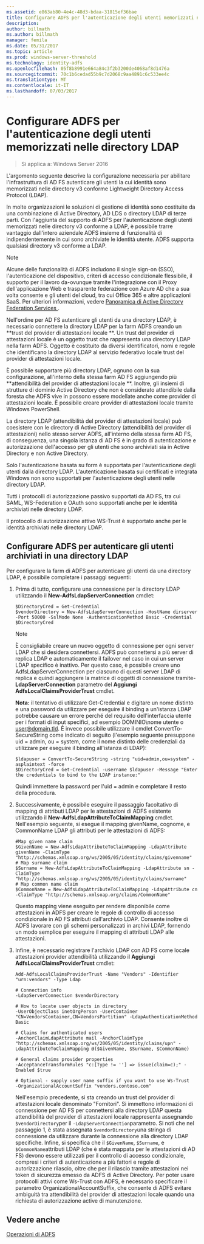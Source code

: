 ```yaml
---
ms.assetid: e863ab80-4e4c-48d3-bdaa-31815ef36bae
title: Configurare ADFS per l'autenticazione degli utenti memorizzati nelle directory LDAP
description: 
author: billmath
ms.author: billmath
manager: femila
ms.date: 05/31/2017
ms.topic: article
ms.prod: windows-server-threshold
ms.technology: identity-adfs
ms.openlocfilehash: 05f8b8991e664a84c3f2b3200de4068af8d1476a
ms.sourcegitcommit: 70c1b6cedad55b9c7d2068c9aa4891c6c533ee4c
ms.translationtype: MT
ms.contentlocale: it-IT
ms.lasthandoff: 07/03/2017
---
```

# <a name="configure-ad-fs-to-authenticate-users-stored-in-ldap-directories"></a>Configurare ADFS per l'autenticazione degli utenti memorizzati nelle directory LDAP

>Si applica a: Windows Server 2016

L'argomento seguente descrive la configurazione necessaria per abilitare l'infrastruttura di AD FS autenticare gli utenti la cui identità sono memorizzati nelle directory v3 conforme Lightweight Directory Access Protocol (LDAP).

In molte organizzazioni le soluzioni di gestione di identità sono costituite da una combinazione di Active Directory, AD LDS o directory LDAP di terze parti. Con l'aggiunta del supporto di ADFS per l'autenticazione degli utenti memorizzati nelle directory v3 conforme a LDAP, è possibile trarre vantaggio dall'intero aziendale ADFS insieme di funzionalità di indipendentemente in cui sono archiviate le identità utente. ADFS supporta qualsiasi directory v3 conforme a LDAP.

> [!NOTE]
> Alcune delle funzionalità di ADFS includono il single sign-on (SSO), l'autenticazione del dispositivo, criteri di accesso condizionale flessibile, il supporto per il lavoro da-ovunque tramite l'integrazione con il Proxy dell'applicazione Web e trasparente federazione con Azure AD che a sua volta consente e gli utenti del cloud, tra cui Office 365 e altre applicazioni SaaS.  Per ulteriori informazioni, vedere [Panoramica di Active Directory Federation Services ](../../ad-fs/AD-FS-2016-Overview.md).

Nell'ordine per AD FS autenticare gli utenti da una directory LDAP, è necessario connettere la directory LDAP per la farm ADFS creando un **trust del provider di attestazioni locale **.  Un trust del provider di attestazioni locale è un oggetto trust che rappresenta una directory LDAP nella farm ADFS. Oggetto è costituito da diversi identificatori, nomi e regole che identificano la directory LDAP al servizio federativo locale trust del provider di attestazioni locale.

È possibile supportare più directory LDAP, ognuno con la sua configurazione, all'interno della stessa farm AD FS aggiungendo più **attendibilità del provider di attestazioni locale **. Inoltre, gli insiemi di strutture di dominio Active Directory che non è considerato attendibile dalla foresta che ADFS vive in possono essere modellate anche come provider di attestazioni locale. È possibile creare provider di attestazioni locale tramite Windows PowerShell.

La directory LDAP (attendibilità del provider di attestazioni locale) può coesistere con le directory di Active Directory (attendibilità del provider di attestazioni) nello stesso server ADFS, all'interno della stessa farm AD FS, di conseguenza, una singola istanza di AD FS è in grado di autenticazione e autorizzazione dell'accesso per gli utenti che sono archiviati sia in Active Directory e non Active Directory.

Solo l'autenticazione basata su form è supportata per l'autenticazione degli utenti dalla directory LDAP. L'autenticazione basata sui certificati e integrata Windows non sono supportati per l'autenticazione degli utenti nelle directory LDAP.

Tutti i protocolli di autorizzazione passivo supportati da AD FS, tra cui SAML, WS-Federation e OAuth sono supportati anche per le identità archiviati nelle directory LDAP.

Il protocollo di autorizzazione attivo WS-Trust è supportato anche per le identità archiviati nelle directory LDAP.

## <a name="configure-ad-fs-to-authenticate-users-stored-in-an-ldap-directory"></a>Configurare ADFS per autenticare gli utenti archiviati in una directory LDAP
Per configurare la farm di ADFS per autenticare gli utenti da una directory LDAP, è possibile completare i passaggi seguenti:

1.  Prima di tutto, configurare una connessione per la directory LDAP utilizzando il **New-AdfsLdapServerConnection** cmdlet:

    ```
    $DirectoryCred = Get-Credential
    $vendorDirectory = New-AdfsLdapServerConnection -HostName dirserver -Port 50000 -SslMode None -AuthenticationMethod Basic -Credential $DirectoryCred
    ```

    > [!NOTE]
    > È consigliabile creare un nuovo oggetto di connessione per ogni server LDAP che si desidera connettersi. ADFS può connettersi a più server di replica LDAP e automaticamente il failover nel caso in cui un server LDAP specifico è inattivo. Per questo caso, è possibile creare uno AdfsLdapServerConnection per ciascuno di questi server LDAP di replica e quindi aggiungere la matrice di oggetti di connessione tramite-**LdapServerConnection** parametro del **Aggiungi AdfsLocalClaimsProviderTrust** cmdlet.

    **Nota:** il tentativo di utilizzare Get-Credential e digitare un nome distinto e una password da utilizzare per eseguire il binding a un'istanza LDAP potrebbe causare un errore perché del requisito dell'interfaccia utente per i formati di input specifici, ad esempio DOMINIO\nome utente o user@domain.tld. È invece possibile utilizzare il cmdlet ConvertTo-SecureString come indicato di seguito (l'esempio seguente presuppone uid = admin, ou = system, come il nome distinto delle credenziali da utilizzare per eseguire il binding all'istanza di LDAP):

    ```
    $ldapuser = ConvertTo-SecureString -string "uid=admin,ou=system" -asplaintext -force
    $DirectoryCred = Get-Credential -username $ldapuser -Message "Enter the credentials to bind to the LDAP instance:"
    ```

    Quindi immettere la password per l'uid = admin e completare il resto della procedura.

2.  Successivamente, è possibile eseguire il passaggio facoltativo di mapping di attributi LDAP per le attestazioni di ADFS esistente utilizzando il **New-AdfsLdapAttributeToClaimMapping** cmdlet. Nell'esempio seguente, si esegue il mapping givenName, cognome, e CommonName LDAP gli attributi per le attestazioni di ADFS:

    ```
    #Map given name claim
    $GivenName = New-AdfsLdapAttributeToClaimMapping -LdapAttribute givenName -ClaimType "http://schemas.xmlsoap.org/ws/2005/05/identity/claims/givenname"
    # Map surname claim
    $Surname = New-AdfsLdapAttributeToClaimMapping -LdapAttribute sn -ClaimType "http://schemas.xmlsoap.org/ws/2005/05/identity/claims/surname"
    # Map common name claim
    $CommonName = New-AdfsLdapAttributeToClaimMapping -LdapAttribute cn -ClaimType "http://schemas.xmlsoap.org/claims/CommonName"
    ```

    Questo mapping viene eseguito per rendere disponibile come attestazioni in ADFS per creare le regole di controllo di accesso condizionale in AD FS attributi dall'archivio LDAP. Consente inoltre di ADFS lavorare con gli schemi personalizzati in archivi LDAP, fornendo un modo semplice per eseguire il mapping di attributi LDAP alle attestazioni.

3.  Infine, è necessario registrare l'archivio LDAP con AD FS come locale attestazioni provider attendibilità utilizzando il **Aggiungi AdfsLocalClaimsProviderTrust** cmdlet:

    ```
    Add-AdfsLocalClaimsProviderTrust -Name "Vendors" -Identifier "urn:vendors" -Type Ldap

    # Connection info
    -LdapServerConnection $vendorDirectory 

    # How to locate user objects in directory
    -UserObjectClass inetOrgPerson -UserContainer "CN=VendorsContainer,CN=VendorsPartition" -LdapAuthenticationMethod Basic 

    # Claims for authenticated users
    -AnchorClaimLdapAttribute mail -AnchorClaimType "http://schemas.xmlsoap.org/ws/2005/05/identity/claims/upn" -LdapAttributeToClaimMapping @($GivenName, $Surname, $CommonName) 

    # General claims provider properties
    -AcceptanceTransformRules "c:[Type != ''] => issue(claim=c);" -Enabled $true 

    # Optional - supply user name suffix if you want to use Ws-Trust
    -OrganizationalAccountSuffix "vendors.contoso.com"

    ```

    Nell'esempio precedente, si sta creando un trust del provider di attestazioni locale denominato "Fornitori". Si immettono informazioni di connessione per AD FS per connettersi alla directory LDAP questa attendibilità del provider di attestazioni locale rappresenta assegnando `$vendorDirectory`per il `-LdapServerConnection`parametro. Si noti che nel passaggio 1, è stata assegnata `$vendorDirectory`una stringa di connessione da utilizzare durante la connessione alla directory LDAP specifiche. Infine, si specifica che il `$GivenName`, `$Surname`, e `$CommonName`attributi LDAP (che è stata mappata per le attestazioni di AD FS) devono essere utilizzati per il controllo di accesso condizionale, compresi i criteri di autenticazione a più fattori e regole di autorizzazione rilascio, oltre che per il rilascio tramite attestazioni nei token di sicurezza emesso da ADFS di Active Directory. Per poter usare protocolli attivi come Ws-Trust con ADFS, è necessario specificare il parametro OrganizationalAccountSuffix, che consente di ADFS evitare ambiguità tra attendibilità del provider di attestazioni locale quando una richiesta di autorizzazione active di manutenzione.

## <a name="see-also"></a>Vedere anche
[Operazioni di ADFS](../../ad-fs/AD-FS-2016-Operations.md)



